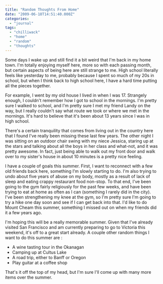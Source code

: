 ```yaml
---
title: "Random Thoughts From Home"
date: "2009-06-18T14:51:40.000Z"
categories: 
  - "journal"
tags: 
  - "chilliwack"
  - "home"
  - "random"
  - "thoughts"
---
```


Some days I wake up and still find it a bit weird that I'm back in my home town. I'm totally enjoying myself here, more so with each passing month, but certain aspects of being here are still strange to me. High school literally feels like yesterday to me, probably because I spent so much of my 20s in school, but when I think back to high school here, I have a hard time putting all the pieces together.

For example, I went by my old house I lived in when I was 17. Strangely enough, I couldn't remember how I got to school in the mornings. I'm pretty sure I walked to school, and I'm pretty sure I met my friend Landy on the way, but I really couldn't say what route we took or where we met in the mornings. It's hard to believe that it's been about 13 years since I was in high school.

There's a certain tranquility that comes from living out in the country here that I found I've really been missing these last few years. The other night I was sitting on an outdoor chair swing with my niece Jessica, staring up at the stars and talking about all the boys in her class and what-not, and it was pretty awesome. In fact, just being able to walk out my front door and walk over to my sister's house in about 10 minutes is a pretty nice feeling.

I have a couple of goals this summer. First, I want to reconnect with a few old friends back here, something I'm slowly starting to do. I'm also trying to undo about five years of abuse on my body, mostly as a result of lack of sleep and eating crappy restaurant food non-stop. To that end, I've been going to the gym fairly religiously for the past few weeks, and have been trying to eat at home as often as I can (something I rarely did in the city). I've been strengthening my knee at the gym, so I'm pretty sure I'm going to try a hike one day soon and see if I can get back into that. I'd like to do Mount Cheam this summer, something I missed out on when my friends did it a few years ago.

I'm hoping this will be a really memorable summer. Given that I've already visited San Francisco and am currently preparing to go to Victoria this weekend, it's off to a great start already. A couple other random things I want to do this summer are :

- A wine tasting tour in the Okanagan
- Camping up at Cultus Lake
- A road trip, either to Banff or Oregon
- Play guitar at a coffee shop

That's it off the top of my head, but I'm sure I'll come up with many more items over the summer.
